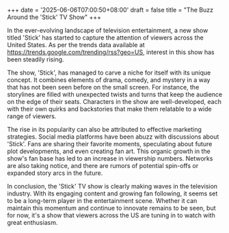 +++
date = '2025-06-06T07:00:50+08:00'
draft = false
title = "The Buzz Around the 'Stick' TV Show"
+++

In the ever-evolving landscape of television entertainment, a new show titled 'Stick' has started to capture the attention of viewers across the United States. As per the trends data available at https://trends.google.com/trending/rss?geo=US, interest in this show has been steadily rising. 

The show, 'Stick', has managed to carve a niche for itself with its unique concept. It combines elements of drama, comedy, and mystery in a way that has not been seen before on the small screen. For instance, the storylines are filled with unexpected twists and turns that keep the audience on the edge of their seats. Characters in the show are well-developed, each with their own quirks and backstories that make them relatable to a wide range of viewers.

The rise in its popularity can also be attributed to effective marketing strategies. Social media platforms have been abuzz with discussions about 'Stick'. Fans are sharing their favorite moments, speculating about future plot developments, and even creating fan art. This organic growth in the show's fan base has led to an increase in viewership numbers. Networks are also taking notice, and there are rumors of potential spin-offs or expanded story arcs in the future.

In conclusion, the 'Stick' TV show is clearly making waves in the television industry. With its engaging content and growing fan following, it seems set to be a long-term player in the entertainment scene. Whether it can maintain this momentum and continue to innovate remains to be seen, but for now, it's a show that viewers across the US are tuning in to watch with great enthusiasm.